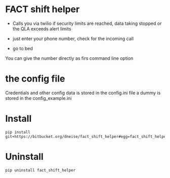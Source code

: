 # FACT shift helper

* Calls you via twilio if security limits are
reached, data taking stopped or the QLA exceeds alert limits

* just enter your phone number, check for the incoming
call

* go to bed

You can give the number directly as firs command line option

# the config file

Credentials and other config data is stored in the config.ini file
a dummy is stored in the config_example.ini

# Install 

	pip install git+https://bitbucket.org/dneise/fact_shift_helper#egg=fact_shift_helper

# Uninstall

	pip uninstall fact_shift_helper